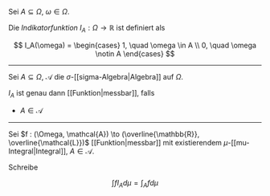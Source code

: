Sei $A \subseteq \Omega$, $\omega \in \Omega$.

Die *Indikatorfunktion* $I_A : \Omega \to \mathbb{R}$ ist definiert als

$$
	I_A(\omega) = \begin{cases}
		1, \quad \omega \in A \\
		0, \quad \omega \notin A
	\end{cases}
$$

---

Sei $A \subseteq \Omega$, $\mathcal{A}$ die $\sigma$-[[sigma-Algebra|Algebra]] auf $\Omega$.

$I_A$ ist genau dann [[Funktion|messbar]], falls
- $A \in \mathcal{A}$

---

Sei $f : (\Omega, \mathcal{A}) \to (\overline{\mathbb{R}}, \overline{\mathcal{L}})$ [[Funktion|messbar]] mit existierendem $\mu$-[[mu-Integral|Integral]], $A \in \mathcal{A}$.

Schreibe

$$
	\int f I_A d\mu = \int_A f d\mu
$$